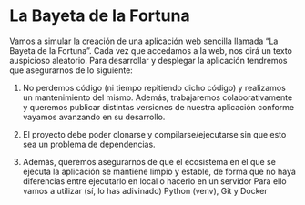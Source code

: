 # La Bayeta de la Fortuna

Vamos a simular la creación de una aplicación web sencilla llamada “La
Bayeta de la Fortuna”. Cada vez que accedamos a la web, nos dirá un
texto auspicioso aleatorio. Para desarrollar y desplegar la aplicación
tendremos que asegurarnos de lo siguiente:

1.  No perdemos código (ni tiempo repitiendo dicho código) y
realizamos un mantenimiento del mismo. Además, trabajaremos
colaborativamente y queremos publicar distintas versiones de
nuestra aplicación conforme vayamos avanzando en su desarrollo.

2. El proyecto debe poder clonarse y compilarse/ejecutarse sin que
esto sea un problema de dependencias.

3.  Además, queremos asegurarnos de que el ecosistema en el que se ejecuta la aplicación se mantiene limpio y estable, de forma que no haya diferencias entre ejecutarlo en local o hacerlo en un servidor
Para ello vamos a utilizar (sí, lo has adivinado) Python (venv), Git y Docker

